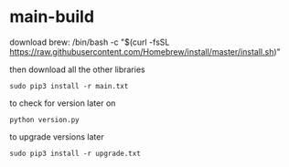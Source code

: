 # main-build

download brew: /bin/bash -c "$(curl -fsSL https://raw.githubusercontent.com/Homebrew/install/master/install.sh)"

then download all the other libraries

``` sudo pip3 install -r main.txt ```

to check for version later on

``` python version.py ``` 

to upgrade versions later

``` sudo pip3 install -r upgrade.txt ``` 

